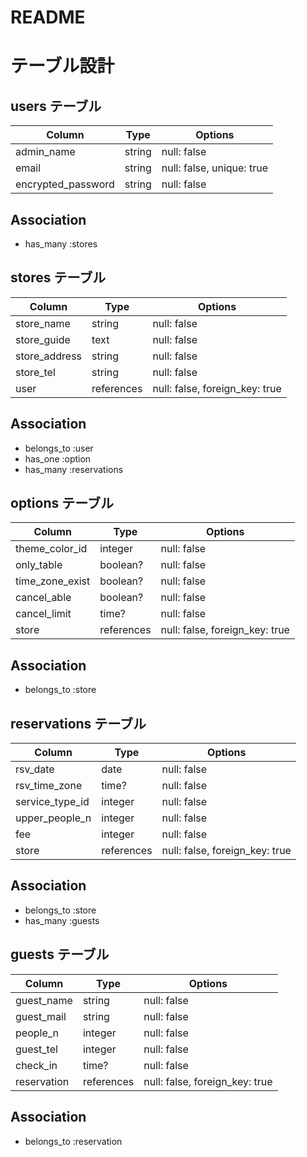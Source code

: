 # README

# テーブル設計

## users テーブル

| Column             | Type    | Options     |
| ------------------ | ------- | ----------- |
| admin_name         | string  | null: false |
| email              | string  | null: false, unique: true |
| encrypted_password | string  | null: false |

## Association

- has_many :stores


## stores テーブル

| Column        | Type       | Options     |
| ------------- | ---------- | ----------- |
| store_name    | string     | null: false |
| store_guide   | text       | null: false |
| store_address | string     | null: false |
| store_tel     | string     | null: false |
| user          | references | null: false, foreign_key: true |

## Association

- belongs_to :user
- has_one :option
- has_many :reservations


## options テーブル

| Column         | Type       | Options     |
| -------------- | ---------- | ----------- |
| theme_color_id | integer    | null: false |
| only_table     | boolean?    | null: false |
| time_zone_exist | boolean?    | null: false |
| cancel_able    | boolean?    | null: false |
| cancel_limit   | time?       | null: false |
| store          | references | null: false, foreign_key: true |

## Association

- belongs_to :store


## reservations テーブル

| Column          | Type       | Options     |
| --------------- | ---------- | ----------- |
| rsv_date        | date       | null: false |
| rsv_time_zone   | time?      | null: false |
| service_type_id | integer    | null: false |
| upper_people_n  | integer    | null: false |
| fee             | integer    | null: false |
| store           | references | null: false, foreign_key: true |

## Association

- belongs_to :store
- has_many :guests


## guests テーブル

| Column      | Type       | Options     |
| ----------- | ---------- | ----------- |
| guest_name  | string     | null: false |
| guest_mail  | string     | null: false |
| people_n    | integer    | null: false |
| guest_tel   | integer    | null: false |
| check_in    | time?      | null: false |
| reservation | references | null: false, foreign_key: true |

## Association

- belongs_to :reservation


